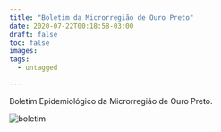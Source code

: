 ```yaml
---
title: "Boletim da Microrregião de Ouro Preto"
date: 2020-07-22T00:18:58-03:00
draft: false
toc: false
images:
tags: 
  - untagged

---
```


Boletim Epidemiológico da Microrregião de Ouro Preto.

![boletim](/boletim_op_16_07.jpg)